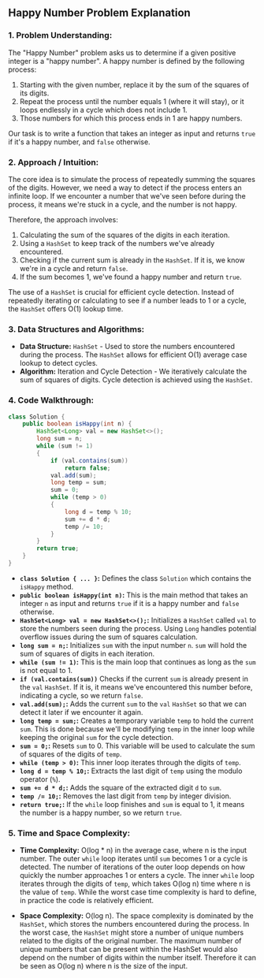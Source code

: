 ## Happy Number Problem Explanation

### 1. Problem Understanding:

The "Happy Number" problem asks us to determine if a given positive integer is a "happy number". A happy number is defined by the following process:

1.  Starting with the given number, replace it by the sum of the squares of its digits.
2.  Repeat the process until the number equals 1 (where it will stay), or it loops endlessly in a cycle which does not include 1.
3.  Those numbers for which this process ends in 1 are happy numbers.

Our task is to write a function that takes an integer as input and returns `true` if it's a happy number, and `false` otherwise.

### 2. Approach / Intuition:

The core idea is to simulate the process of repeatedly summing the squares of the digits. However, we need a way to detect if the process enters an infinite loop.  If we encounter a number that we've seen before during the process, it means we're stuck in a cycle, and the number is not happy.

Therefore, the approach involves:

1.  Calculating the sum of the squares of the digits in each iteration.
2.  Using a `HashSet` to keep track of the numbers we've already encountered.
3.  Checking if the current sum is already in the `HashSet`. If it is, we know we're in a cycle and return `false`.
4.  If the sum becomes 1, we've found a happy number and return `true`.

The use of a `HashSet` is crucial for efficient cycle detection.  Instead of repeatedly iterating or calculating to see if a number leads to 1 or a cycle, the `HashSet` offers O(1) lookup time.

### 3. Data Structures and Algorithms:

*   **Data Structure:** `HashSet` - Used to store the numbers encountered during the process. The `HashSet` allows for efficient O(1) average case lookup to detect cycles.
*   **Algorithm:**  Iteration and Cycle Detection - We iteratively calculate the sum of squares of digits.  Cycle detection is achieved using the `HashSet`.

### 4. Code Walkthrough:

```java
class Solution {
    public boolean isHappy(int n) {
        HashSet<Long> val = new HashSet<>();
        long sum = n;
        while (sum != 1)
        {
            if (val.contains(sum))
                return false;
            val.add(sum);
            long temp = sum;
            sum = 0;
            while (temp > 0)
            {
                long d = temp % 10;
                sum += d * d;
                temp /= 10;
            }
        }
        return true;
    }
}
```

*   **`class Solution { ... }`:** Defines the class `Solution` which contains the `isHappy` method.
*   **`public boolean isHappy(int n)`:** This is the main method that takes an integer `n` as input and returns `true` if it is a happy number and `false` otherwise.
*   **`HashSet<Long> val = new HashSet<>();`:**  Initializes a `HashSet` called `val` to store the numbers seen during the process.  Using `Long` handles potential overflow issues during the sum of squares calculation.
*   **`long sum = n;`:**  Initializes `sum` with the input number `n`. `sum` will hold the sum of squares of digits in each iteration.
*   **`while (sum != 1)`:**  This is the main loop that continues as long as the `sum` is not equal to 1.
*   **`if (val.contains(sum))`**  Checks if the current `sum` is already present in the `val` `HashSet`. If it is, it means we've encountered this number before, indicating a cycle, so we return `false`.
*   **`val.add(sum);`:** Adds the current `sum` to the `val` `HashSet` so that we can detect it later if we encounter it again.
*   **`long temp = sum;`:** Creates a temporary variable `temp` to hold the current `sum`. This is done because we'll be modifying `temp` in the inner loop while keeping the original `sum` for the cycle detection.
*   **`sum = 0;`:** Resets `sum` to 0. This variable will be used to calculate the sum of squares of the digits of `temp`.
*   **`while (temp > 0)`:** This inner loop iterates through the digits of `temp`.
*   **`long d = temp % 10;`:** Extracts the last digit of `temp` using the modulo operator (`%`).
*   **`sum += d * d;`:** Adds the square of the extracted digit `d` to `sum`.
*   **`temp /= 10;`:** Removes the last digit from `temp` by integer division.
*   **`return true;`:** If the `while` loop finishes and `sum` is equal to 1, it means the number is a happy number, so we return `true`.

### 5. Time and Space Complexity:

*   **Time Complexity:**  O(log * n) in the average case, where n is the input number. The outer `while` loop iterates until `sum` becomes 1 or a cycle is detected. The number of iterations of the outer loop depends on how quickly the number approaches 1 or enters a cycle. The inner `while` loop iterates through the digits of `temp`, which takes O(log n) time where n is the value of `temp`. While the worst case time complexity is hard to define, in practice the code is relatively efficient.

*   **Space Complexity:** O(log n). The space complexity is dominated by the `HashSet`, which stores the numbers encountered during the process. In the worst case, the `HashSet` might store a number of unique numbers related to the digits of the original number. The maximum number of unique numbers that can be present within the HashSet would also depend on the number of digits within the number itself. Therefore it can be seen as O(log n) where n is the size of the input.
